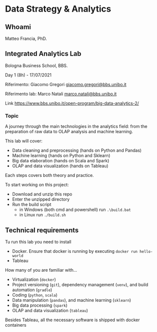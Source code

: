 # Data Strategy & Analytics

## Whoami 

Matteo Francia, PhD.

## Integrated Analytics Lab

Bologna Business School, BBS.

Day 1 (8h) - 17/07/2021

Riferimento: Giacomo Gregori <giacomo.gregori@bbs.unibo.it>

Riferimento lab: Marco Natali <marco.natali@bbs.unibo.it>

Link <https://www.bbs.unibo.it/open-program/big-data-analytics-2/>

### Topic

A journey through the main technologies in the analytics field: from the preparation of raw data to OLAP analysis and machine learning.

This lab will cover:

- Data cleaning and preprocessing (hands on Python and Pandas)
- Machine learning (hands on Python and Sklearn)
- Big data elaboration (hands on Scala and Spark)
- OLAP and data visualization (hands on Tableau)

Each steps covers both theory and practice.

To start working on this project:
- Download and unzip this repo
- Enter the unzipped directory
- Run the build script
    - in Windows (both cmd and powershell) run `.\build.bat`
    - in Linux run `./build.sh`

## Technical requirements

Tu run this lab you need to install
- Docker. Ensure that docker is running by executing `docker run hello-world`
- Tableau

How many of you are familiar with...

- Virtualization (`docker`)
- Project versioning (`git`), dependency management (`venv`), and build automation (`gradle`)
- Coding (`python`, `scala`)
- Data manipulation (`pandas`), and machine learning (`sklearn`)
- Big data processing (`spark`) 
- OLAP and data visualization (`tableau`)

Besides Tableau, all the necessary software is shipped with docker containers